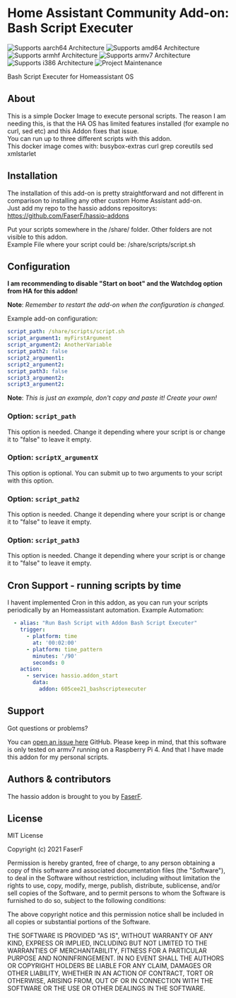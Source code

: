 # Home Assistant Community Add-on: Bash Script Executer
![Supports aarch64 Architecture][aarch64-shield] ![Supports amd64 Architecture][amd64-shield] ![Supports armhf Architecture][armhf-shield] ![Supports armv7 Architecture][armv7-shield] ![Supports i386 Architecture][i386-shield]
![Project Maintenance][maintenance-shield]

Bash Script Executer for Homeassistant OS

## About

This is a simple Docker Image to execute personal scripts. The reason I am needing this, is that the HA OS has limited features installed (for example no curl, sed etc) and this Addon fixes that issue.<br /> 
You can run up to three different scripts with this addon.<br /> 
This docker image comes with: busybox-extras curl grep coreutils sed xmlstarlet

## Installation

The installation of this add-on is pretty straightforward and not different in comparison to installing any other custom Home Assistant add-on.<br /> 
Just add my repo to the hassio addons repositorys: https://github.com/FaserF/hassio-addons

Put your scripts somewhere in the /share/ folder. Other folders are not visible to this addon.<br /> 
Example File where your script could be: /share/scripts/script.sh

## Configuration

**I am recommending to disable "Start on boot" and the Watchdog option from HA for this addon!**<br /> 

**Note**: _Remember to restart the add-on when the configuration is changed._

Example add-on configuration:

```yaml
script_path: /share/scripts/script.sh
script_argument1: myFirstArgument
script_argument2: AnotherVariable
script_path2: false
script2_argument1:
script2_argument2: 
script_path3: false
script3_argument2: 
script3_argument2: 
```

**Note**: _This is just an example, don't copy and paste it! Create your own!_

### Option: `script_path`

This option is needed. Change it depending where your script is or change it to "false" to leave it empty.

### Option: `scriptX_argumentX`

This option is optional. You can submit up to two arguments to your script with this option.

### Option: `script_path2`

This option is needed. Change it depending where your script is or change it to "false" to leave it empty.

### Option: `script_path3`

This option is needed. Change it depending where your script is or change it to "false" to leave it empty.

## Cron Support - running scripts by time

I havent implemented Cron in this addon, as you can run your scripts periodically by an Homeassistant automation.
Example Automation: <br /> 

```yaml
  - alias: "Run Bash Script with Addon Bash Script Executer"
    trigger:
      - platform: time
        at: '00:02:00'
      - platform: time_pattern
        minutes: '/90'
        seconds: 0
    action:
      - service: hassio.addon_start
        data:
          addon: 605cee21_bashscriptexecuter
```

## Support

Got questions or problems?

You can [open an issue here][issue] GitHub.
Please keep in mind, that this software is only tested on armv7 running on a Raspberry Pi 4. And that I have made this addon for my personal scripts.

## Authors & contributors

The hassio addon is brought to you by [FaserF].

## License

MIT License

Copyright (c) 2021 FaserF

Permission is hereby granted, free of charge, to any person obtaining a copy
of this software and associated documentation files (the "Software"), to deal
in the Software without restriction, including without limitation the rights
to use, copy, modify, merge, publish, distribute, sublicense, and/or sell
copies of the Software, and to permit persons to whom the Software is
furnished to do so, subject to the following conditions:

The above copyright notice and this permission notice shall be included in all
copies or substantial portions of the Software.

THE SOFTWARE IS PROVIDED "AS IS", WITHOUT WARRANTY OF ANY KIND, EXPRESS OR
IMPLIED, INCLUDING BUT NOT LIMITED TO THE WARRANTIES OF MERCHANTABILITY,
FITNESS FOR A PARTICULAR PURPOSE AND NONINFRINGEMENT. IN NO EVENT SHALL THE
AUTHORS OR COPYRIGHT HOLDERS BE LIABLE FOR ANY CLAIM, DAMAGES OR OTHER
LIABILITY, WHETHER IN AN ACTION OF CONTRACT, TORT OR OTHERWISE, ARISING FROM,
OUT OF OR IN CONNECTION WITH THE SOFTWARE OR THE USE OR OTHER DEALINGS IN THE
SOFTWARE.

[maintenance-shield]: https://img.shields.io/maintenance/yes/2021.svg
[aarch64-shield]: https://img.shields.io/badge/aarch64-yes-green.svg
[amd64-shield]: https://img.shields.io/badge/amd64-yes-green.svg
[armhf-shield]: https://img.shields.io/badge/armhf-yes-green.svg
[armv7-shield]: https://img.shields.io/badge/armv7-yes-green.svg
[i386-shield]: https://img.shields.io/badge/i386-yes-green.svg
[FaserF]: https://github.com/FaserF/
[issue]: https://github.com/FaserF/hassio-addons/issues
[repository]: https://github.com/FaserF/hassio-addons/bash_script_executer
